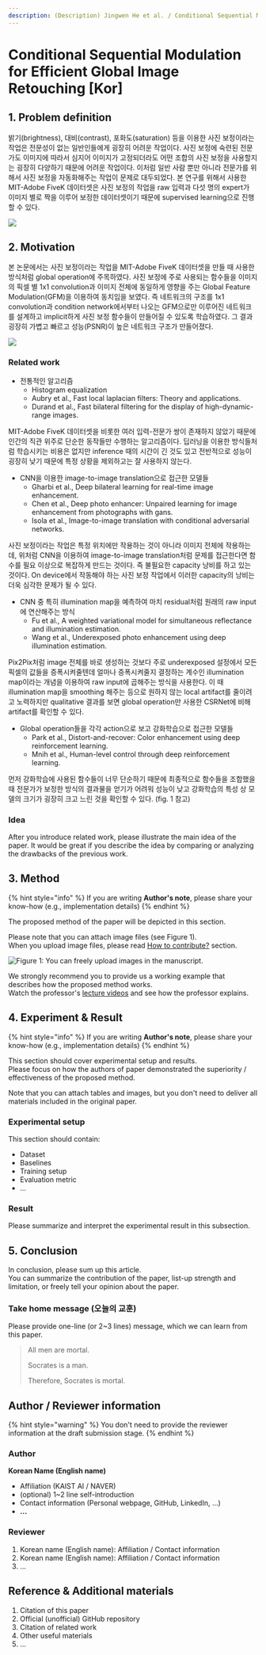```yaml
---
description: (Description) Jingwen He et al. / Conditional Sequential Modulation for Efficient Global Image Retouching / ECCV 2020
---
```


# Conditional Sequential Modulation for Efficient Global Image Retouching \[Kor\]

##  1. Problem definition

밝기(brightness), 대비(contrast), 포화도(saturation) 등을 이용한 사진 보정이라는 작업은 전문성이 없는 일반인들에게 굉장히 어려운 작업이다. 사진 보정에 숙련된 전문가도 이미지에 따라서 심지어 이미지가 고정되더라도 어떤 조합의 사진 보정을 사용할지는 굉장히 다양하기 때문에 어려운 작업이다. 이처럼 일반 사람 뿐만 아니라 전문가를 위해서 사진 보정을 자동화해주는 작업이 문제로 대두되었다. 본 연구를 위해서 사용한 MIT-Adobe FiveK 데이터셋은 사진 보정의 작업을 raw 입력과 다섯 명의 expert가 이미지 별로 짝을 이루어 보정한 데이터셋이기 때문에 supervised learning으로 진행할 수 있다. 

![](../../.gitbook/assets/33/mit-adobe-fivek.png)

## 2. Motivation

본 논문에서는 사진 보정이라는 작업을 MIT-Adobe FiveK 데이터셋을 만들 때 사용한 방식처럼 global operation에 주목하였다. 사진 보정에 주로 사용되는 함수들을 이미지의 픽셀 별 1x1 convolution과 이미지 전체에 동일하게 영향을 주는 Global Feature Modulation(GFM)을 이용하여 동치임을 보였다. 즉 네트워크의 구조를 1x1 convolution과 condition network에서부터 나오는 GFM으로만 이루어진 네트워크를 설계하고 implicit하게 사진 보정 함수들이 만들어질 수 있도록 학습하였다. 그 결과 굉장히 가볍고 빠르고 성능(PSNR)이 높은 네트워크 구조가 만들어졌다.

![](../../.gitbook/assets/33/fig1.PNG)

### Related work

- 전통적인 알고리즘
  - Histogram equalization
  - Aubry et al., Fast local laplacian filters: Theory and applications.
  - Durand et al., Fast bilateral filtering for the display of high-dynamic-range images. 

MIT-Adobe FiveK 데이터셋을 비롯한 여러 입력-전문가 쌍이 존재하지 않았기 때문에 인간의 직관 위주로 단순한 동작들만 수행하는 알고리즘이다. 딥러닝을 이용한 방식들처럼 학습시키는 비용은 없지만 inference 때의 시간이 긴 것도 있고 전반적으로 성능이 굉장히 낮기 때문에 특정 상황을 제외하고는 잘 사용하지 않는다.

- CNN을 이용한 image-to-image translation으로 접근한 모델들
  - Gharbi et al., Deep bilateral learning for real-time image enhancement.
  - Chen et al., Deep photo enhancer: Unpaired learning for image enhancement from photographs with gans.
  - Isola et al., Image-to-image translation with conditional adversarial networks. 

사진 보정이라는 작업은 특정 위치에만 작용하는 것이 아니라 이미지 전체에 작용하는데, 위처럼 CNN을 이용하여 image-to-image translation처럼 문제를 접근한다면 함수를 필요 이상으로 복잡하게 만드는 것이다. 즉 불필요한 capacity 낭비를 하고 있는 것이다. On device에서 작동해야 하는 사진 보정 작업에서 이러한 capacity의 낭비는 더욱 심각한 문제가 될 수 있다.

- CNN 중 특히 illumination map을 예측하여 마치 residual처럼 원래의 raw input에 연산해주는 방식
  - Fu et al., A weighted variational model for simultaneous reflectance and illumination estimation.
  - Wang et al., Underexposed photo enhancement using deep illumination estimation.

Pix2Pix처럼 image 전체를 바로 생성하는 것보다 주로 underexposed 설정에서 모든 픽셀의 값들을 증폭시켜줄텐데 얼마나 증폭시켜줄지 결정하는 계수인 illumination map이라는 개념을 이용하여 raw input에 곱해주는 방식을 사용한다. 이 때 illumination map을 smoothing 해주는 등으로 원하지 않는 local artifact를 줄이려고 노력하지만 qualitative 결과를 보면 global operation만 사용한 CSRNet에 비해 artifact를 확인할 수 있다.

- Global operation들을 각각 action으로 보고 강화학습으로 접근한 모델들
  - Park et al., Distort-and-recover: Color enhancement using deep reinforcement learning.
  - Mnih et al., Human-level control through deep reinforcement learning.

먼저 강화학습에 사용된 함수들이 너무 단순하기 때문에 최종적으로 함수들을 조합했을 때 전문가가 보정한 방식의 결과물을 얻기가 어려워 성능이 낮고 강화학습의 특성 상 모델의 크기가 굉장히 크고 느린 것을 확인할 수 있다. (fig. 1 참고)

### Idea

After you introduce related work, please illustrate the main idea of the paper. It would be great if you describe the idea by comparing or analyzing the drawbacks of the previous work.

## 3. Method

{% hint style="info" %}
If you are writing **Author's note**, please share your know-how \(e.g., implementation details\)
{% endhint %}

The proposed method of the paper will be depicted in this section.

Please note that you can attach image files \(see Figure 1\).  
When you upload image files, please read [How to contribute?](../../how-to-contribute.md#image-file-upload) section.

![Figure 1: You can freely upload images in the manuscript.](../../.gitbook/assets/cat-example.jpg)

We strongly recommend you to provide us a working example that describes how the proposed method works.  
Watch the professor's [lecture videos](https://www.youtube.com/playlist?list=PLODUp92zx-j8z76RaVka54d3cjTx00q2N) and see how the professor explains.

## 4. Experiment & Result

{% hint style="info" %}
If you are writing **Author's note**, please share your know-how \(e.g., implementation details\)
{% endhint %}

This section should cover experimental setup and results.  
Please focus on how the authors of paper demonstrated the superiority / effectiveness of the proposed method.

Note that you can attach tables and images, but you don't need to deliver all materials included in the original paper.

### Experimental setup

This section should contain:

* Dataset
* Baselines
* Training setup
* Evaluation metric
* ...

### Result

Please summarize and interpret the experimental result in this subsection.

## 5. Conclusion

In conclusion, please sum up this article.  
You can summarize the contribution of the paper, list-up strength and limitation, or freely tell your opinion about the paper.

### Take home message \(오늘의 교훈\)

Please provide one-line \(or 2~3 lines\) message, which we can learn from this paper.

> All men are mortal.
>
> Socrates is a man.
>
> Therefore, Socrates is mortal.

## Author / Reviewer information

{% hint style="warning" %}
You don't need to provide the reviewer information at the draft submission stage.
{% endhint %}

### Author

**Korean Name \(English name\)** 

* Affiliation \(KAIST AI / NAVER\)
* \(optional\) 1~2 line self-introduction
* Contact information \(Personal webpage, GitHub, LinkedIn, ...\)
* **...**

### Reviewer

1. Korean name \(English name\): Affiliation / Contact information
2. Korean name \(English name\): Affiliation / Contact information
3. ...

## Reference & Additional materials

1. Citation of this paper
2. Official \(unofficial\) GitHub repository
3. Citation of related work
4. Other useful materials
5. ...

